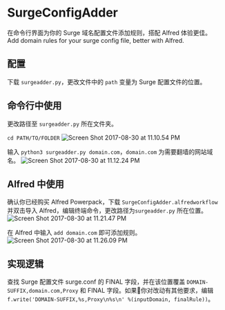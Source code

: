 # SurgeConfigAdder
在命令行界面为你的 Surge 域名配置文件添加规则，搭配 Alfred 体验更佳。  
Add domain rules for your surge config file, better with Alfred.

## 配置
下载 `surgeadder.py`，更改文件中的 `path` 变量为 Surge 配置文件的位置。

## 命令行中使用
更改路径至 `surgeadder.py` 所在文件夹。

```cd PATH/TO/FOLDER```
![Screen Shot 2017-08-30 at 11.10.54 PM](https://i.loli.net/2017/08/30/59a6d63979a5e.png)

输入 `python3 surgeadder.py domain.com`，`domain.com` 为需要翻墙的网站域名。
![Screen Shot 2017-08-30 at 11.12.24 PM](https://i.loli.net/2017/08/30/59a6d69e94bb4.png)

## Alfred 中使用
确认你已经购买 Alfred Powerpack，下载 `SurgeConfigAdder.alfredworkflow` 并双击导入 Alfred，编辑终端命令，更改路径为`surgeadder.py` 所在位置。
![Screen Shot 2017-08-30 at 11.21.47 PM](https://i.loli.net/2017/08/30/59a6d840b4268.png)

在 Alfred 中输入 `add domain.com` 即可添加规则。
![Screen Shot 2017-08-30 at 11.26.09 PM](https://i.loli.net/2017/08/30/59a6d92b0008d.png)

## 实现逻辑
查找 Surge 配置文件 surge.conf 的 FINAL 字段，并在该位置覆盖 `DOMAIN-SUFFIX,domain.com,Proxy` 和 FINAL 字段。如果你对改动有其他要求，编辑`f.write('DOMAIN-SUFFIX,%s,Proxy\n%s\n' %(inputDomain, finalRule))`。
